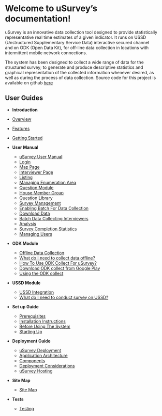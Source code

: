 
Welcome to uSurvey’s documentation!
========
uSurvey is an innovative data collection tool designed to provide statistically representative real time estimates of a given indicator. It runs on USSD (Unstructured Supplementary Service Data) interactive secured channel and on ODK (Open Data Kit), for off-line data collection in locations with intermittent mobile network connections.

The system has been designed to collect a wide range of data for the structured survey; to generate and produce descriptive statistics and graphical representation of the collected information whenever desired, as well as during the process of data collection.
Source code for this project is available on github [here]()

User Guides
-----------
*  **Introduction** 
  * [Overview](./index.md)
  * [Features](./index.md#features)
  * [Getting Started](./index.md#what-to-do-next)


* **User Manual**
  * [uSurvey User Manual](./user_manual.md#usurvey-user-manual) 
  * [Login](./user_manual.md#login) 
  * [Map Page](./user_manual.md#map-page) 
  * [Interviewer Page](./user_manual.md#interviewer-page)
  * [Listing](./Listing.md)
  * [Managing Enumeration Area](./user_manual.md#managing-enumeration-area)
  * [Question Module](./user_manual.md#question-module)
  * [House Member Group](./user_manual.md#house-member-group)
  * [Question Library](./user_manual.md#question-library)
  * [Survey Management](./user_manual.md#survey-management)
  * [Enabling Batch For Data Collection](./user_manual.md#enabling-batch-for-data-collection)
  * [Download Data](./user_manual.md#download-data)
  * [Batch Data Collecting Interviewers](./user_manual.md#batch-data-collecting-interviewers)
  * [Analysis](./user_manual.md#analysis)
  * [Survey Completion Statistics](./user_manual.md#survey-completion-statistics)
  * [Managing Users](./user_manual.md#managing-users)

* **ODK Module**
  * [Offline Data Collection](./odk_guide.md#offline-data-collection)
  * [What do I need to collect data offline?](https://github.com/unicefuganda/uSurvey/blob/uSurvey/docs/odk_guide.md#what-do-i-need-to-collect-data-offline)
  * [How To Use ODK Collect For uSurvey?](https://github.com/unicefuganda/uSurvey/blob/uSurvey/docs/odk_guide.md#how-to-use-odk-collect-for-usurvey)
  * [Download ODK collect from Google Play](https://github.com/unicefuganda/uSurvey/blob/uSurvey/docs/odk_guide.md#download-odk-collect-from-google-play)
  * [Using the ODK collect](https://github.com/unicefuganda/uSurvey/blob/uSurvey/docs/odk_guide.md#using-the-odk-collect)
  
* **USSD Module**
  * [USSD Integration](https://github.com/unicefuganda/uSurvey/blob/uSurvey/docs/ussd-integration.md#ussd-integration)
  * [What do I need to conduct survey on USSD?](https://github.com/unicefuganda/uSurvey/blob/uSurvey/docs/ussd-integration.md#what-do-i-need-to-conduct-survey-on-ussd)

* **Set up Guide**
  * [Prerequisites](https://github.com/unicefuganda/uSurvey/blob/uSurvey/docs/installation.md#prerequisites)
  * [Installation Instructions](https://github.com/unicefuganda/uSurvey/blob/uSurvey/docs/installation.md#installation-instructions)
  * [Before Using The System](https://github.com/unicefuganda/uSurvey/blob/uSurvey/docs/installation.md#before-using-the-system)
  * [Starting Up](https://github.com/unicefuganda/uSurvey/blob/uSurvey/docs/installation.md#starting-up)

* **Deployment Guide**
  * [uSurvey Deployment](https://github.com/unicefuganda/uSurvey/blob/uSurvey/docs/deployment_guide.md#usurvey-deployment)
  * [Application Architecture](https://github.com/unicefuganda/uSurvey/blob/uSurvey/docs/deployment_guide.md#application-architecture)
  * [Components](https://github.com/unicefuganda/uSurvey/blob/uSurvey/docs/deployment_guide.md#components)
  * [Deployment Considerations](https://github.com/unicefuganda/uSurvey/blob/uSurvey/docs/deployment_guide.md#deployment-considerations)
  * [uSurvey Hosting](https://github.com/unicefuganda/uSurvey/blob/uSurvey/docs/deployment_guide.md#usurvey-hosting)

* **Site Map**
  * [Site Map](./Site_Map.md)

* **Tests**
  * [Testing](https://github.com/unicefuganda/uSurvey/blob/uSurvey/docs/tests.md)

